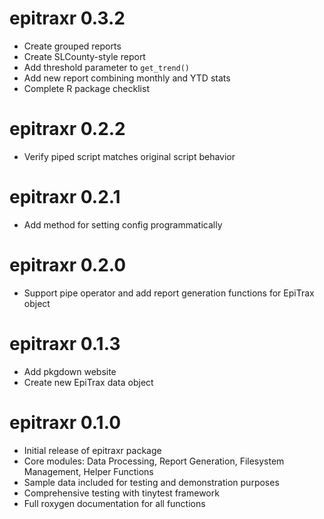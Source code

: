 # epitraxr 0.3.2

* Create grouped reports
* Create SLCounty-style report  
* Add threshold parameter to `get_trend()`
* Add new report combining monthly and YTD stats
* Complete R package checklist

# epitraxr 0.2.2

* Verify piped script matches original script behavior

# epitraxr 0.2.1

* Add method for setting config programmatically

# epitraxr 0.2.0

* Support pipe operator and add report generation functions for EpiTrax object

# epitraxr 0.1.3

* Add pkgdown website
* Create new EpiTrax data object

# epitraxr 0.1.0

* Initial release of epitraxr package
* Core modules: Data Processing, Report Generation, Filesystem Management, Helper Functions
* Sample data included for testing and demonstration purposes
* Comprehensive testing with tinytest framework
* Full roxygen documentation for all functions
